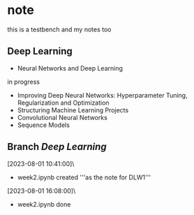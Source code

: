 # note

this is a testbench and my notes too

## Deep Learning

- Neural Networks and Deep Learning

in progress

- Improving Deep Neural Networks: Hyperparameter Tuning, Regularization and Optimization
- Structuring Machine Learning Projects
- Convolutional Neural Networks
- Sequence Models

## Branch *Deep Learning*  

[2023-08-01 10:41:00]\

- week2.ipynb created '''as the note for DLW1'''

[2023-08-01 16:08:00]\

- week2.ipynb done